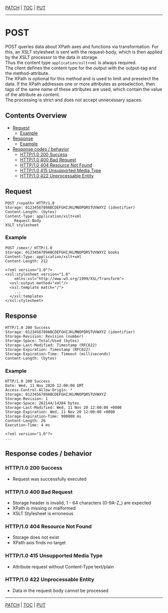 [PATCH](api-patch.md) | [TOC](README.md) | [PUT](api-put.md)
- - -

# POST

POST queries data about XPath axes and functions via transformation.
For this, an XSLT stylesheet is sent with the request-body, which is then
applied by the XSLT processor to the data in storage.  
Thus the content type `application/xslt+xml` is always required.  
The client defines the content type for the output with the output-tag and the
method-attribute.  
The XPath is optional for this method and is used to limit and preselect the
data. If the XPath addresses one or more attributes as preselection, then tags
of the same name of these attributes are used, which contain the value of the
attribute as content.  
The processing is strict and does not accept unnecessary spaces.  


## Contents Overview

* [Request](#request)
  * [Example](#example)
* [Response](#response)
  * [Example](#example-1)
* [Response codes / behavior](#response-codes--behavior)  
  * [HTTP/1.0 200 Success](#http10-202-success)
  * [HTTP/1.0 400 Bad Request](#http10-400-bad-request)
  * [HTTP/1.0 404 Resource Not Found](#http10-404-resource-not-found)
  * [HTTP/1.0 415 Unsupported Media Type](#http10-415-unsupported-media-type)
  * [HTTP/1.0 422 Unprocessable Entity](#http10-422-unprocessable-entity)
  

## Request

```
POST /<xpath> HTTP/1.0
Storage: 0123456789ABCDEFGHIJKLMNOPQRSTUVWXYZ (identifier)
Content-Length: (bytes)
Content-Type: application/xslt+xml
    Request-Body
XSLT stylesheet
```

### Example

```
POST /xmex!/ HTTP/1.0
Storage: 0123456789ABCDEFGHIJKLMNOPQRSTUVWXYZ books
Content-Type: application/xslt+xml
Content-Length: 212

<?xml version="1.0"?>
<xsl:stylesheet version="1.0"
    xmlns:xsl="http://www.w3.org/1999/XSL/Transform">
  <xsl:output method="xml"/>
  <xsl:template match="/">
    ...
  </xsl:template>
</xsl:stylesheet>
```


## Response

```
HTTP/1.0 200 Success
Storage: 0123456789ABCDEFGHIJKLMNOPQRSTUVWXYZ (identifier)
Storage-Revision: Revision (number)   
Storage-Space: Total/Used (bytes)
Storage-Last-Modified: Timestamp (RFC822)
Storage-Expiration: Timestamp (RFC822)
Storage-Expiration-Time: Timeout (milliseconds)
Content-Length: (bytes)
```

### Example

```
HTTP/1.0 200 Success
Date: Wed, 11 Nov 2020 12:00:00 GMT
Access-Control-Allow-Origin: *
Storage: 0123456789ABCDEFGHIJKLMNOPQRSTUVWXYZ
Storage-Revision: 1
Storage-Space: 262144/14384 bytes
Storage-Last-Modified: Wed, 11 Nov 20 12:00:00 +0000
Storage-Expiration: Wed, 11 Nov 20 12:00:00 +0000
Storage-Expiration-Time: 900000 ms
Content-Length: 26
Execution-Time: 4 ms

<?xml version="1.0"?>
...
```


## Response codes / behavior

### HTTP/1.0 200 Success
- Request was successfully executed

### HTTP/1.0 400 Bad Request
- Storage header is invalid, 1 - 64 characters (0-9A-Z_) are expected
- XPath is missing or malformed
- XSLT Stylesheet is erroneous

### HTTP/1.0 404 Resource Not Found
- Storage does not exist
- XPath axis finds no target

### HTTP/1.0 415 Unsupported Media Type
- Attribute request without Content-Type text/plain

### HTTP/1.0 422 Unprocessable Entity
- Data in the request body cannot be processed



- - -

[PATCH](api-patch.md) | [TOC](README.md) | [PUT](api-put.md)